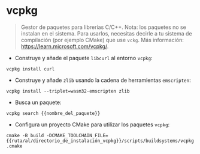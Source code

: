 # vcpkg

> Gestor de paquetes para librerías C/C++.
> Nota: los paquetes no se instalan en el sistema. Para usarlos, necesitas decirle a tu sistema de compilación (por ejemplo CMake) que use `vckg`.
> Más información: <https://learn.microsoft.com/vcpkg/>.

- Construye y añade el paquete `libcurl` al entorno `vcpkg`:

`vcpkg install curl`

- Construye y añade `zlib` usando la cadena de herramientas `emscripten`:

`vcpkg install --triplet=wasm32-emscripten zlib`

- Busca un paquete:

`vcpkg search {{nombre_del_paquete}}`

- Configura un proyecto CMake para utilizar los paquetes `vcpkg`:

`cmake -B build -DCMAKE_TOOLCHAIN_FILE={{ruta/al/directorio_de_instalación_vcpkg}}/scripts/buildsystems/vcpkg.cmake`
